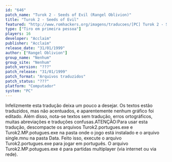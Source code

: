 ```yaml
---
id: "646"
patch_name: "Turok 2 - Seeds of Evil (Rangel Oblivion)"
title: "Turok 2 - Seeds of Evil"
featured: "http://www.romhackers.org/imagens/traducoes/[PC] Turok 2 - Seeds of Evil - Rangel Oblivion - 1.jpg"
type: ["Tiro em primeira pessoa"]
players: 16
developer: "Acclaim"
publisher: "Acclaim"
release_date: "31/01/1999"
author: ["Rangel Oblivion"]
group_name: "Nenhum"
group_site: "Nenhum"
patch_version: "???"
patch_release: "31/01/1999"
patch_format: "Arquivos traduzidos"
patch_status: "???"
platform: "Computador"
system: "PC"
---
```


Infelizmente esta tradução deixa um pouco a desejar. Os textos estão traduzidos, mas não acentuados, e aparentemente nenhum gráfico foi editado. Além disso, nota-se textos sem tradução, erros ortográficos, muitas abreviações e traduções confusas.ATENÇÃO:Para usar esta tradução, descompacte os arquivos Turok2.portugues.exe e Turok2.MP.potugues.exe na pasta onde o jogo está instalado e o arquivo single.mnu na pasta Data. Feito isso, execute o arquivo Turok2.portugues.exe para jogar em português. O arquivo Turok2.MP.potugues.exe é para partidas multiplayer (via internet ou via rede).